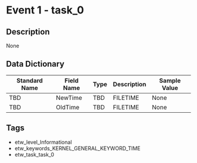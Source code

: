 # Event 1 - task_0

## Description
None

## Data Dictionary
|Standard Name|Field Name|Type|Description|Sample Value|
|---|---|---|---|---|
|TBD|NewTime|TBD|FILETIME|None|None|
|TBD|OldTime|TBD|FILETIME|None|None|

## Tags
* etw_level_Informational
* etw_keywords_KERNEL_GENERAL_KEYWORD_TIME
* etw_task_task_0